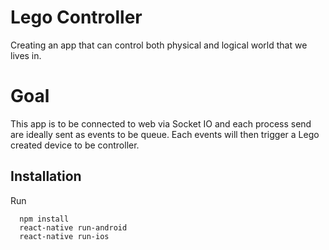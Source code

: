 # Lego Controller
Creating an app that can control both physical and logical world that we lives in.

# Goal
This app is to be connected to web via Socket IO and each process send are
ideally sent as events to be queue. Each events will then trigger a Lego
created device to be controller.

## Installation
Run

```
  npm install
  react-native run-android
  react-native run-ios
```
